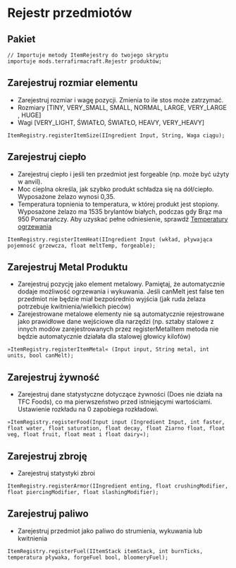 # Rejestr przedmiotów

## Pakiet
```zenscript
// Importuje metody ItemRejestry do twojego skryptu
importuje mods.terrafirmacraft.Rejestr produktów;
```

## Zarejestruj rozmiar elementu
- Zarejestruj rozmiar i wagę pozycji. Zmienia to ile stos może zatrzymać.
- Rozmiary [TINY, VERY_SMALL, SMALL, NORMAL, LARGE, VERY_LARGE , HUGE]
- Wagi [VERY_LIGHT, ŚWIATŁO, ŚWIATŁO, HEAVY, VERY_HEAVY]
```zenscript
ItemRegistry.registerItemSize(IIngredient Input, String, Waga ciągu);
```

## Zarejestruj ciepło
- Zarejestruj ciepło i jeśli ten przedmiot jest forgeable (np. może być użyty w anvil).
- Moc cieplna określa, jak szybko produkt schładza się na dół/ciepło. Wyposażone żelazo wynosi 0,35.
- Temperatura topnienia to temperatura, w której produkt jest stopiony. Wyposażone żelazo ma 1535 brylantów białych, podczas gdy Brąz ma 950 Pomarańczy. Aby uzyskać pełne odniesienie, sprawdź [Temperatury ogrzewania](/Mods/Terrafirmacraft/HeatingTemperatures)
```zenscript
ItemRegistry.registerItemHeat(IIngredient Input (wkład, pływająca pojemność grzewcza, float meltTemp, forgeable);
```

## Zarejestruj Metal Produktu
- Zarejestruj pozycję jako element metalowy. Pamiętaj, że automatycznie dodaje możliwość ogrzewania i wykuwania. Jeśli canMelt jest false ten przedmiot nie będzie miał bezpośrednio wyjścia (jak ruda żelaza potrzebuje kwitnienia/wielkich pieców)
- Zarejestrowane metalowe elementy nie są automatycznie rejestrowane jako prawidłowe dane wejściowe dla narzędzi (np. sztaby stalowe z innych modów zarejestrowanych przez registerMetalItem metoda nie będzie automatycznie działała dla stalowej głowicy kilofów)
```zenscript
»ItemRegistry.registerItemMetal« (Input input, String metal, int units, bool canMelt);
```

## Zarejestruj żywność
- Zarejestruj dane statystyczne dotyczące żywności (Does nie działa na TFC Foods), co ma pierwszeństwo przed istniejącymi wartościami. Ustawienie rozkładu na 0 zapobiega rozkładowi.
```zenscript
»ItemRegistry.registerFood(Input input (Ingredient Input, int faster, float water, float saturation, float decay, float Ziarno float, float veg, float fruit, float meat i float dairy«);
```

## Zarejestruj zbroję
- Zarejestruj statystyki zbroi
```zenscript
ItemRegistry.registerArmor(IIngredient enting, float crushingModifier, float piercingModifier, float slashingModifier);
```

## Zarejestruj paliwo
- Zarejestruj przedmiot jako paliwo do strumienia, wykuwania lub kwitnienia
```zenscript
ItemRegistry.registerFuel(IItemStack itemStack, int burnTicks, temperatura pływaka, forgeFuel bool, bloomeryFuel);
```
